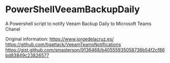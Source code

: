 # PowerShellVeeamBackupDaily
A Powershell script to notify Veeam Backup Daily to Microsoft Teams Chanel

Original information: 
https://www.jorgedelacruz.es/
https://github.com/tigattack/VeeamTeamsNotifications
https://gist.github.com/smasterson/9136468/b40555935058736b54f2cf86bd83849c23826577

